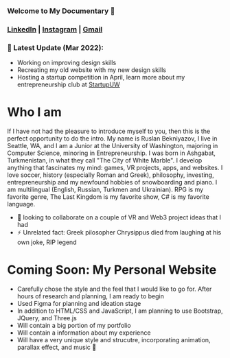 ### Welcome to My Documentary 👋

### [LinkedIn](https://www.linkedin.com/in/ruslan-bekniyazov/) | [Instagram](https://www.instagram.com/shkeeper_/) | [Gmail](https://mail.google.com/mail/?view=cm&source=mailto&to=rus.bekniyazov@gmail.com)

### :tada: Latest Update (Mar 2022):
* Working on improving design skills
* Recreating my old website with my new design skills
* Hosting a startup competition in April, learn more about my entrepreneurship club at [StartupUW](https://startup-uw.com/)


# Who I am

If I have not had the pleasure to introduce myself to you, then this is the perfect opportunity to do the intro. My name is Ruslan Bekniyazov, I live in Seattle, WA, and I am a Junior at the University of Washington, majoring in Computer Science, minoring in Entrepreneurship. I was born in Ashgabat, Turkmenistan, in what they call "The City of White Marble". I develop anything that fascinates my mind: games, VR projects, apps, and websites. I love soccer, history (especially Roman and Greek), philosophy, investing, entrepreneurship and my newfound hobbies of snowboarding and piano. I am multilingual (English, Russian, Turkmen and Ukrainian). RPG is my favorite genre, The Last Kingdom is my favorite show, C# is my favorite language.

- 👯 looking to collaborate on a couple of VR and Web3 project ideas that I had
- ⚡ Unrelated fact: Greek pilosopher Chrysippus died from laughing at his own joke, RIP  legend

# Coming Soon: My Personal Website
* Carefully chose the style and the feel that I would like to go for. After hours of research and planning, I am ready to begin
* Used Figma for planning and ideation stage
* In addition to HTML/CSS and JavaScript, I am planning to use Bootstrap, JQuery, and Three.js
* Will contain a big portion of my portfolio
* Will contain a information about my experience
* Will have a very unique style and strucutre, incorporating animation, parallax effect, and music 🎵


